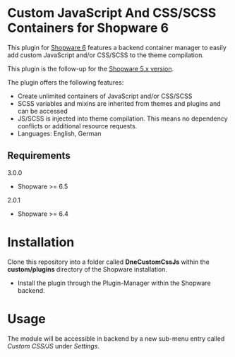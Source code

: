 Custom JavaScript And CSS/SCSS Containers for Shopware 6
=====

This plugin for [Shopware 6](https://www.shopware.de) features a backend container manager to easily add custom
JavaScript and/or CSS/SCSS to the theme compilation.

This plugin is the follow-up for the [Shopware 5.x version](https://github.com/dneustadt/DneCustomJsCss).

The plugin offers the following features:

* Create unlimited containers of JavaScript and/or CSS/SCSS
* SCSS variables and mixins are inherited from themes and plugins and can be accessed
* JS/SCSS is injected into theme compilation. This means no dependency conflicts or additional resource requests.
* Languages: English, German

Requirements
-----

3.0.0
* Shopware >= 6.5

2.0.1
* Shopware >= 6.4

Installation
====
Clone this repository into a folder called **DneCustomCssJs** within the **custom/plugins** directory of the Shopware installation.

* Install the plugin through the Plugin-Manager within the Shopware backend.

Usage
=====
The module will be accessible in backend by a new sub-menu entry called _Custom CSS/JS_ under _Settings_.
